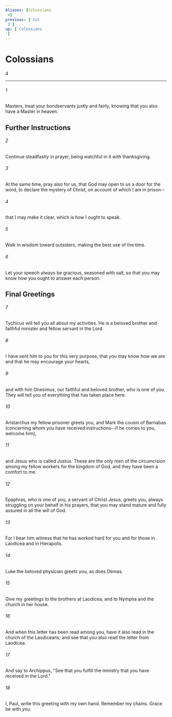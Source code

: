 ```yaml
---
Aliases: [Colossians 4]
previous: ['Col 3']
up: ['Colossians']
---
```

# Colossians 4

***
 

###### 1 
Masters, treat your bondservants justly and fairly, knowing that you also have a Master in heaven.  ## Further Instructions  

###### 2 
Continue steadfastly in prayer, being watchful in it with thanksgiving.  

###### 3 
At the same time, pray also for us, that God may open to us a door for the word, to declare the mystery of Christ, on account of which I am in prison--  

###### 4 
that I may make it clear, which is how I ought to speak.  

###### 5 
Walk in wisdom toward outsiders, making the best use of the time.  

###### 6 
Let your speech always be gracious, seasoned with salt, so that you may know how you ought to answer each person.  ## Final Greetings  

###### 7 
Tychicus will tell you all about my activities. He is a beloved brother and faithful minister and fellow servant in the Lord.  

###### 8 
I have sent him to you for this very purpose, that you may know how we are and that he may encourage your hearts,  

###### 9 
and with him Onesimus, our faithful and beloved brother, who is one of you. They will tell you of everything that has taken place here.  

###### 10 
Aristarchus my fellow prisoner greets you, and Mark the cousin of Barnabas (concerning whom you have received instructions--if he comes to you, welcome him),  

###### 11 
and Jesus who is called Justus. These are the only men of the circumcision among my fellow workers for the kingdom of God, and they have been a comfort to me.  

###### 12 
Epaphras, who is one of you, a servant of Christ Jesus, greets you, always struggling on your behalf in his prayers, that you may stand mature and fully assured in all the will of God.  

###### 13 
For I bear him witness that he has worked hard for you and for those in Laodicea and in Hierapolis.  

###### 14 
Luke the beloved physician greets you, as does Demas.  

###### 15 
Give my greetings to the brothers at Laodicea, and to Nympha and the church in her house.  

###### 16 
And when this letter has been read among you, have it also read in the church of the Laodiceans; and see that you also read the letter from Laodicea.  

###### 17 
And say to Archippus, "See that you fulfill the ministry that you have received in the Lord."  

###### 18 
I, Paul, write this greeting with my own hand. Remember my chains. Grace be with you.
